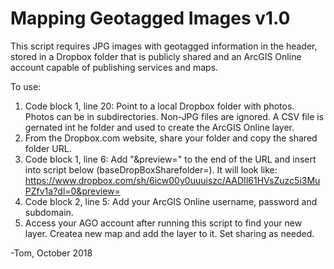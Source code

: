 # Mapping Geotagged Images  v1.0

This script requires JPG images with geotagged information in the header, stored in a Dropbox folder that is publicly shared and an ArcGIS Online account capable of publishing services and maps.

To use:
1. Code block 1, line 20: Point to a local Dropbox folder with photos.  Photos can be in subdirectories.  Non-JPG files are ignored. A CSV file is gernated int he folder and used to create the ArcGIS Online layer. 
3. From the Dropbox.com website, share your folder and copy the shared folder URL. 
4. Code block 1, line 6: Add "&preview=" to the end of the URL and insert into script below (baseDropBoxSharefolder=).  It will look like: https://www.dropbox.com/sh/6icw00y0uuuiszc/AADIl61HVsZuzc5i3MuPZfv1a?dl=0&preview=
5. Code block 2, line 5: Add your ArcGIS Online username, password and subdomain.
6. Access your AGO account after running this script to find your new layer.  Createa new map and add the layer to it. Set sharing as needed.

-Tom, October 2018
